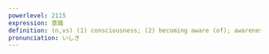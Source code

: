 ```yaml
---
powerlevel: 2115
expression: 意識
definition: (n,vs) (1) consciousness; (2) becoming aware (of); awareness; sense; (3) (Buddh) mano-vijnana (mental consciousness, cognizer of sensory information); (P)
pronunciation: いしき
---
```

